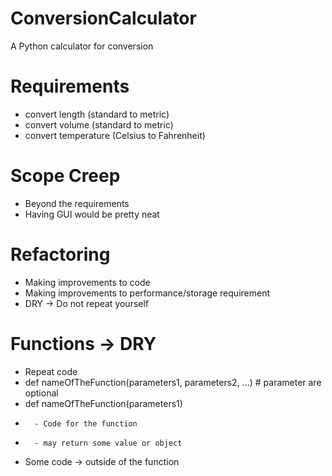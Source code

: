 # ConversionCalculator
A Python calculator for conversion

# Requirements
- convert length (standard to metric)
- convert volume (standard to metric)
- convert temperature (Celsius to Fahrenheit)

# Scope Creep
- Beyond the requirements
- Having GUI would be pretty neat

# Refactoring
- Making improvements to code
- Making improvements to performance/storage requirement
- DRY -> Do not repeat yourself

# Functions -> DRY
- Repeat code
- def nameOfTheFunction(parameters1, parameters2, ...) # parameter are optional
- def nameOfTheFunction(parameters1)
-       - Code for the function
-       - may return some value or object
- Some code -> outside of the function